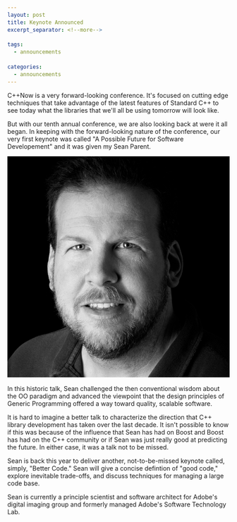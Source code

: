 ```yaml
---
layout: post
title: Keynote Announced
excerpt_separator: <!--more-->

tags:
  - announcements
  
categories:
  - announcements
---
```


C++Now is a very forward-looking conference. It's focused on cutting edge techniques that take advantage of the latest features of Standard C++ to see today what the libraries that we'll all be using tomorrow will look like.

But with our tenth annual conference, we are also looking back at were it all began. In keeping with the forward-looking nature of the conference, our very first keynote was called "A Possible Future for Software Developement" and it was given my Sean Parent.

![Sean Parent](/images/sean_parent.jpeg)

<!--more-->

In this historic talk, Sean challenged the then conventional wisdom about the OO paradigm and advanced the viewpoint that the design principles of Generic Programming offered a way toward quality, scalable software.

It is hard to imagine a better talk to characterize the direction that C++ library development has taken over the last decade. It isn't possible to know if this was because of the influence that Sean has had on Boost and Boost has had on the C++ community or if Sean was just really good at predicting the future. In either case, it was a talk not to be missed.

Sean is back this year to deliver another, not-to-be-missed keynote called, simply, "Better Code." Sean will give a concise defintion of "good code," explore inevitable trade-offs, and discuss techniques for managing a large code base.


Sean is currently a principle scientist and software architect for Adobe's digital imaging group and formerly managed Adobe's Software Technology Lab.



